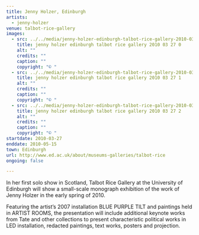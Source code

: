 ```yaml
---
title: Jenny Holzer, Edinburgh
artists:
  - jenny-holzer
venue: talbot-rice-gallery
images:
  - src: ../../media/jenny-holzer-edinburgh-talbot-rice-gallery-2010-03-27-0.webp
    title: jenny holzer edinburgh talbot rice gallery 2010 03 27 0
    alt: ""
    credits: ""
    caption: ""
    copyright: "© "
  - src: ../../media/jenny-holzer-edinburgh-talbot-rice-gallery-2010-03-27-1.webp
    title: jenny holzer edinburgh talbot rice gallery 2010 03 27 1
    alt: ""
    credits: ""
    caption: ""
    copyright: "© "
  - src: ../../media/jenny-holzer-edinburgh-talbot-rice-gallery-2010-03-27-2.webp
    title: jenny holzer edinburgh talbot rice gallery 2010 03 27 2
    alt: ""
    credits: ""
    caption: ""
    copyright: "© "
startdate: 2010-03-27
enddate: 2010-05-15
town: Edinburgh
url: http://www.ed.ac.uk/about/museums-galleries/talbot-rice
ongoing: false

---
```


In her first solo show in Scotland, Talbot Rice Gallery at the University of Edinburgh will show a small-scale monograph exhibition of the work of Jenny Holzer in the early spring of 2010.

Featuring the artist’s 2007 installation BLUE PURPLE TILT and paintings held in ARTIST ROOMS, the presentation will include additional keynote works from Tate and other collections to present characteristic political works in LED installation, redacted paintings, text works, posters and projection.